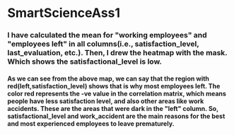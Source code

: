 # SmartScienceAss1

### I have calculated the mean for "working employees" and "employees left" in all columns(i.e., satisfaction_level, last_evaluation, etc.). Then, I drew the heatmap with the mask. Which shows the satisfactional_level is low.

#### As we can see from the above map, we can say that the region with red(left,satisfaction_level) shows that is why most employees left. The color red represents the -ve value in the correlation matrix, which means people have less satisfaction level, and also other areas like work accidents. These are the areas that were dark in the "left" column. So, satisfactional_level and work_accident are the main reasons for the best and most experienced employees to leave prematurely.
